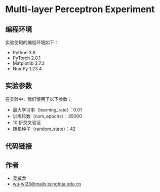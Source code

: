 # Multi-layer Perceptron Experiment

## 编程环境

实验使用的编程环境如下：

- Python 3.8
- PyTorch 2.0.1
- Matplotlib 3.7.2
- NumPy 1.23.4

## 实验参数

在实验中，我们使用了以下参数：

- 最大学习率（learning_rate）：0.01
- 训练轮数（num_epochs）：35000
- 10 折交叉验证
- 随机种子（random_state）：42

## 代码链接



## 作者

- 吴威龙
- wu-wl23@mails.tsinghua.edu.cn
